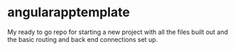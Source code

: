 # angularapptemplate

My ready to go repo for starting a new project with all the files built out and the basic routing and back end connections set up. 
